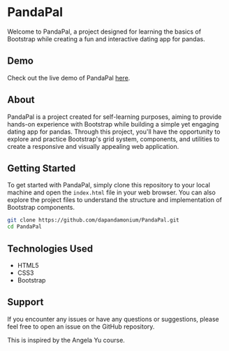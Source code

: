 # PandaPal

Welcome to PandaPal, a project designed for learning the basics of Bootstrap while creating a fun and interactive dating app for pandas.

## Demo

Check out the live demo of PandaPal [here](https://dapandamonium.github.io/PandaPal/).

## About

PandaPal is a project created for self-learning purposes, aiming to provide hands-on experience with Bootstrap while building a simple yet engaging dating app for pandas. Through this project, you'll have the opportunity to explore and practice Bootstrap's grid system, components, and utilities to create a responsive and visually appealing web application.


## Getting Started

To get started with PandaPal, simply clone this repository to your local machine and open the `index.html` file in your web browser. You can also explore the project files to understand the structure and implementation of Bootstrap components.

```bash
git clone https://github.com/dapandamonium/PandaPal.git
cd PandaPal
```

## Technologies Used

- HTML5
- CSS3
- Bootstrap

## Support

If you encounter any issues or have any questions or suggestions, please feel free to open an issue on the GitHub repository.

This is inspired by the Angela Yu course.
